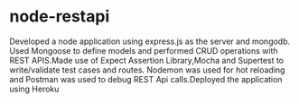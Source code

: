 # node-restapi
Developed a node application using express.js as the server and mongodb. Used Mongoose to define models and performed CRUD operations with REST APIS.Made use of Expect Assertion Library,Mocha and Supertest to write/validate test cases and routes.
Nodemon was used for hot reloading and Postman was used to debug REST Api calls.Deployed the application using Heroku
